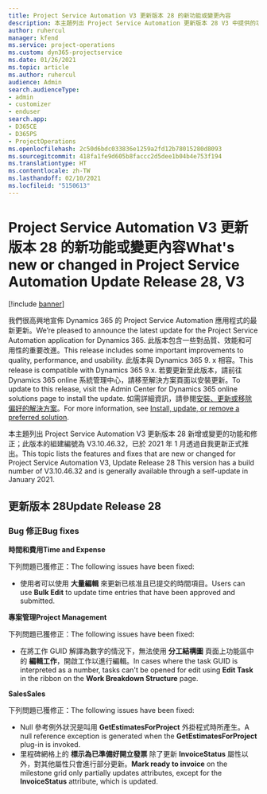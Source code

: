 ```yaml
---
title: Project Service Automation V3 更新版本 28 的新功能或變更內容
description: 本主題列出 Project Service Automation 更新版本 28 V3 中提供的功能和修正。
author: ruhercul
manager: kfend
ms.service: project-operations
ms.custom: dyn365-projectservice
ms.date: 01/26/2021
ms.topic: article
ms.author: ruhercul
audience: Admin
search.audienceType:
- admin
- customizer
- enduser
search.app:
- D365CE
- D365PS
- ProjectOperations
ms.openlocfilehash: 2c50d6bdc033836e1259a2fd12b78015280d8093
ms.sourcegitcommit: 418fa1fe9d605b8faccc2d5dee1b04b4e753f194
ms.translationtype: HT
ms.contentlocale: zh-TW
ms.lasthandoff: 02/10/2021
ms.locfileid: "5150613"
---
```

# <a name="whats-new-or-changed-in-project-service-automation-update-release-28-v3"></a><span data-ttu-id="a7448-103">Project Service Automation V3 更新版本 28 的新功能或變更內容</span><span class="sxs-lookup"><span data-stu-id="a7448-103">What's new or changed in Project Service Automation Update Release 28, V3</span></span>

[!include [banner](../includes/psa-now-project-operations.md)]

<span data-ttu-id="a7448-104">我們很高興地宣佈 Dynamics 365 的 Project Service Automation 應用程式的最新更新。</span><span class="sxs-lookup"><span data-stu-id="a7448-104">We’re pleased to announce the latest update for the Project Service Automation application for Dynamics 365.</span></span> <span data-ttu-id="a7448-105">此版本包含一些對品質、效能和可用性的重要改進。</span><span class="sxs-lookup"><span data-stu-id="a7448-105">This release includes some important improvements to quality, performance, and usability.</span></span> <span data-ttu-id="a7448-106">此版本與 Dynamics 365 9. x 相容。</span><span class="sxs-lookup"><span data-stu-id="a7448-106">This release is compatible with Dynamics 365 9.x.</span></span> <span data-ttu-id="a7448-107">若要更新至此版本，請前往 Dynamics 365 online 系統管理中心，請移至解決方案頁面以安裝更新。</span><span class="sxs-lookup"><span data-stu-id="a7448-107">To update to this release, visit the Admin Center for Dynamics 365 online solutions page to install the update.</span></span> <span data-ttu-id="a7448-108">如需詳細資訊，請參閱[安裝、更新或移除偏好的解決方案](https://docs.microsoft.com/power-platform/admin/install-remove-preferred-solution)。</span><span class="sxs-lookup"><span data-stu-id="a7448-108">For more information, see [Install, update, or remove a preferred solution](https://docs.microsoft.com/power-platform/admin/install-remove-preferred-solution).</span></span>

<span data-ttu-id="a7448-109">本主題列出 Project Service Automation V3 更新版本 28 新增或變更的功能和修正；此版本的組建編號為 V3.10.46.32，已於 2021 年 1 月透過自我更新正式推出。</span><span class="sxs-lookup"><span data-stu-id="a7448-109">This topic lists the features and fixes that are new or changed for Project Service Automation V3, Update Release 28 This version has a build number of V3.10.46.32 and is generally available through a self-update in January 2021.</span></span>

## <a name="update-release-28"></a><span data-ttu-id="a7448-110">更新版本 28</span><span class="sxs-lookup"><span data-stu-id="a7448-110">Update Release 28</span></span>

### <a name="bug-fixes"></a><span data-ttu-id="a7448-111">Bug 修正</span><span class="sxs-lookup"><span data-stu-id="a7448-111">Bug fixes</span></span>

<span data-ttu-id="a7448-112">**時間和費用**</span><span class="sxs-lookup"><span data-stu-id="a7448-112">**Time and Expense**</span></span>

<span data-ttu-id="a7448-113">下列問題已獲修正：</span><span class="sxs-lookup"><span data-stu-id="a7448-113">The following issues have been fixed:</span></span>

- <span data-ttu-id="a7448-114">使用者可以使用 **大量編輯** 來更新已核准且已提交的時間項目。</span><span class="sxs-lookup"><span data-stu-id="a7448-114">Users can use **Bulk Edit** to update time entries that have been approved and submitted.</span></span>

<span data-ttu-id="a7448-115">**專案管理**</span><span class="sxs-lookup"><span data-stu-id="a7448-115">**Project Management**</span></span>

<span data-ttu-id="a7448-116">下列問題已獲修正：</span><span class="sxs-lookup"><span data-stu-id="a7448-116">The following issues have been fixed:</span></span>

- <span data-ttu-id="a7448-117">在將工作 GUID 解譯為數字的情況下，無法使用 **分工結構圖** 頁面上功能區中的 **編輯工作**，開啟工作以進行編輯。</span><span class="sxs-lookup"><span data-stu-id="a7448-117">In cases where the task GUID is interpreted as a number, tasks can't be opened for edit using **Edit Task** in the ribbon on the **Work Breakdown Structure** page.</span></span>

<span data-ttu-id="a7448-118">**Sales**</span><span class="sxs-lookup"><span data-stu-id="a7448-118">**Sales**</span></span>

<span data-ttu-id="a7448-119">下列問題已獲修正：</span><span class="sxs-lookup"><span data-stu-id="a7448-119">The following issues have been fixed:</span></span>

- <span data-ttu-id="a7448-120">Null 參考例外狀況是叫用 **GetEstimatesForProject** 外掛程式時所產生。</span><span class="sxs-lookup"><span data-stu-id="a7448-120">A null reference exception is generated when the **GetEstimatesForProject** plug-in is invoked.</span></span>
- <span data-ttu-id="a7448-121">里程碑網格上的 **標示為已準備好開立發票** 除了更新 **InvoiceStatus** 屬性以外，對其他屬性只會進行部分更新。</span><span class="sxs-lookup"><span data-stu-id="a7448-121">**Mark ready to invoice** on the milestone grid only partially updates attributes, except for the **InvoiceStatus** attribute, which is updated.</span></span>

